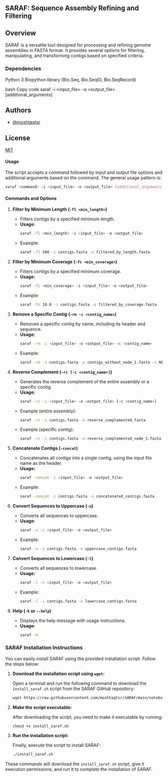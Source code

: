 ## SARAF: Sequence Assembly Refining and Filtering
## Overview
SARAF is a versatile tool designed for processing and refining genome assemblies in FASTA format. It provides several options for filtering, manipulating, and transforming contigs based on specified criteria.

### Dependencies
Python 3
Biopython library (Bio.Seq, Bio.SeqIO, Bio.SeqRecord)

bash
Copy code
saraf <command> -i <input_file> -o <output_file> [additional_arguments]
## Authors

- [@moshtaqtsr](https://github.com/moshtaqtsr)


## License

[MIT](https://choosealicense.com/licenses/mit/)


#### Usage
The script accepts a command followed by input and output file options and additional arguments based on the command. The general usage pattern is:

```bash
saraf <command> -i <input_file> -o <output_file> [additional_arguments]
```

#### Commands and Options

1. **Filter by Minimum Length (`-fl <min_length>`)**
   - Filters contigs by a specified minimum length.
   - **Usage:**
     ```bash
     saraf -fl <min_length> -i <input_file> -o <output_file>
     ```
   - Example:
     ```bash
     saraf -fl 500 -i contigs.fasta -o filtered_by_length.fasta
     ```

2. **Filter by Minimum Coverage (`-fc <min_coverage>`)**
   - Filters contigs by a specified minimum coverage.
   - **Usage:**
     ```bash
     saraf -fc <min_coverage> -i <input_file> -o <output_file>
     ```
   - Example:
     ```bash
     saraf -fc 10.0 -i contigs.fasta -o filtered_by_coverage.fasta
     ```

3. **Remove a Specific Contig (`-rm -c <contig_name>`)**
   - Removes a specific contig by name, including its header and sequence.
   - **Usage:**
     ```bash
     saraf -rm -i <input_file> -o <output_file> -c <contig_name>
     ```
   - Example:
     ```bash
     saraf -rm -i contigs.fasta -o contigs_without_node_1.fasta -c NODE_1
     ```

4. **Reverse Complement (`-rc [-c <contig_name>]`)**
   - Generates the reverse complement of the entire assembly or a specific contig.
   - **Usage:**
     ```bash
     saraf -rc -i <input_file> -o <output_file> [-c <contig_name>]
     ```
   - Example (entire assembly):
     ```bash
     saraf -rc -i contigs.fasta -o reverse_complemented.fasta
     ```
   - Example (specific contig):
     ```bash
     saraf -rc -i contigs.fasta -o reverse_complemented_node_1.fasta -c NODE_1
     ```

5. **Concatenate Contigs (`-concat`)**
   - Concatenates all contigs into a single contig, using the input file name as the header.
   - **Usage:**
     ```bash
     saraf -concat -i <input_file> -o <output_file>
     ```
   - Example:
     ```bash
     saraf -concat -i contigs.fasta -o concatenated_contigs.fasta
     ```

6. **Convert Sequences to Uppercase (`-u`)**
   - Converts all sequences to uppercase.
   - **Usage:**
     ```bash
     saraf -u -i <input_file> -o <output_file>
     ```
   - Example:
     ```bash
     saraf -u -i contigs.fasta -o uppercase_contigs.fasta
     ```

7. **Convert Sequences to Lowercase (`-l`)**
   - Converts all sequences to lowercase.
   - **Usage:**
     ```bash
     saraf -l -i <input_file> -o <output_file>
     ```
   - Example:
     ```bash
     saraf -l -i contigs.fasta -o lowercase_contigs.fasta
     ```

8. **Help (`-h` or `--help`)**
   - Displays the help message with usage instructions.
   - **Usage:**
     ```bash
     saraf -h
     ```

### SARAF Installation Instructions

You can easily install SARAF using the provided installation script. Follow the steps below:

1. **Download the installation script using `wget`:**

   Open a terminal and run the following command to download the `install_saraf.sh` script from the SARAF GitHub repository:

   ```sh
   wget https://raw.githubusercontent.com/moshtaqtsr/SARAF/main/notebook/install_saraf.sh
   ```

2. **Make the script executable:**

   After downloading the script, you need to make it executable by running:

   ```sh
   chmod +x install_saraf.sh
   ```

3. **Run the installation script:**

   Finally, execute the script to install SARAF:

   ```sh
   ./install_saraf.sh
   ```

These commands will download the `install_saraf.sh` script, give it execution permissions, and run it to complete the installation of SARAF.

